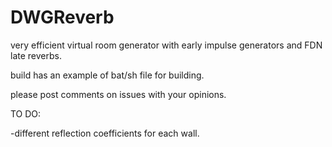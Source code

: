 # DWGReverb
very efficient virtual room generator with early impulse generators and FDN late reverbs. 

build has an example of bat/sh file for building.

please post comments on issues with your opinions.

TO DO:

-different reflection coefficients for each wall.
